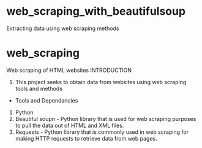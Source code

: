 # web_scraping_with_beautifulsoup
Extracting data using web scraping methods 
# web_scraping
Web scraping of HTML websites
INTRODUCTION
1. This project seeks to obtain data from websites using web scraping tools and methods

- Tools and Dependancies
1. Python
2. Beautiful soupn -  Python library that is used for web scraping purposes to pull the data out of HTML and XML files.
3. Requests - Python library that is commonly used in web scraping for making HTTP requests to retrieve data from web pages.
